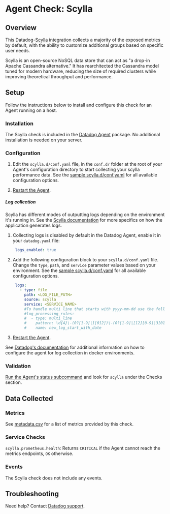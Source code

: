 # Agent Check: Scylla

## Overview

This Datadog-[Scylla][1] integration collects a majority of the exposed metrics by default, with the ability to customize additional groups based on specific user needs.

Scylla is an open-source NoSQL data store that can act as "a drop-in Apache Cassandra alternative." It has rearchitected the Cassandra model tuned for modern hardware, reducing the size of required clusters while improving theoretical throughput and performance.

## Setup

Follow the instructions below to install and configure this check for an Agent running on a host.

### Installation

The Scylla check is included in the [Datadog Agent][2] package. No additional installation is needed on your server.

### Configuration

1. Edit the `scylla.d/conf.yaml` file, in the `conf.d/` folder at the root of your Agent's configuration directory to start collecting your scylla performance data. See the [sample scylla.d/conf.yaml][3] for all available configuration options.

2. [Restart the Agent][4].

##### Log collection

Scylla has different modes of outputting logs depending on the environment it's running in.  See the [Scylla documentation][8] for more specifics on how the application generates logs.

1. Collecting logs is disabled by default in the Datadog Agent, enable it in your `datadog.yaml` file:

      ```yaml
       logs_enabled: true
     ```

2. Add the following configuration block to your `scylla.d/conf.yaml` file. Change the `type`, `path`, and `service` parameter values based on your environment. See the [sample scylla.d/conf.yaml][9] for all available configuration options.

      ```yaml
       logs:
         - type: file
           path: <LOG_FILE_PATH>
           source: scylla
           service: <SERVICE_NAME>
           #To handle multi line that starts with yyyy-mm-dd use the following pattern
           #log_processing_rules:
           #  - type: multi_line
           #    pattern: \d{4}\-(0?[1-9]|1[012])\-(0?[1-9]|[12][0-9]|3[01])
           #    name: new_log_start_with_date
     ```

3. [Restart the Agent][4].

See [Datadog's documentation][10] for additional information on how to configure the agent for log collection in docker environments.
  
### Validation

[Run the Agent's status subcommand][5] and look for `scylla` under the Checks section.

## Data Collected

### Metrics

See [metadata.csv][6] for a list of metrics provided by this check.

### Service Checks

`scylla.prometheus.health`: Returns `CRITICAL` if the Agent cannot reach the metrics endpoints, `OK` otherwise.

### Events

The Scylla check does not include any events.

## Troubleshooting

Need help? Contact [Datadog support][7].

[1]: https://scylladb.com
[2]: https://docs.datadoghq.com/agent
[3]: https://github.com/DataDog/integrations-core/blob/master/scylla/datadog_checks/scylla/data/conf.yaml.example
[4]: https://docs.datadoghq.com/agent/guide/agent-commands/#start-stop-and-restart-the-agent
[5]: https://docs.datadoghq.com/agent/guide/agent-commands/#agent-status-and-information
[6]: https://github.com/DataDog/integrations-core/blob/master/scylla/metadata.csv
[7]: https://docs.datadoghq.com/help
[8]: https://docs.scylladb.com/getting-started/logging/
[9]: https://github.com/DataDog/integrations-core/blob/master/scylla/datadog_checks/scylla/data/conf.yaml.example
[10]: https://docs.datadoghq.com/agent/docker/log/
